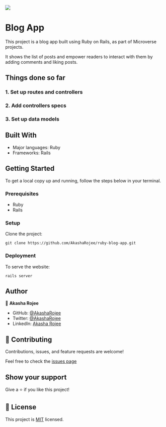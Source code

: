 ![](https://img.shields.io/badge/Microverse-blueviolet)

# Blog App

This project is a blog app built using Ruby on Rails, as part of Microverse projects.

It shows the list of posts and empower readers to interact with them by adding comments and liking posts.

## Things done so far

### 1. Set up routes and controllers

### 2. Add controllers specs

### 3. Set up data models

## Built With

- Major languages: Ruby
- Frameworks: Rails

## Getting Started

To get a local copy up and running, follow the steps below in your terminal.

### Prerequisites

- Ruby
- Rails

### Setup

Clone the project:

```
git clone https://github.com/AkashaRojee/ruby-blog-app.git
```

### Deployment

To serve the website:

```
rails server
```

## Author

👤 **Akasha Rojee**

- GitHub: [@AkashaRojee](https://github.com/AkashaRojee)
- Twitter: [@AkashaRojee](https://twitter.com/AkashaRojee)
- LinkedIn: [Akasha Rojee](https://linkedin.com/in/AkashaRojee)

## 🤝 Contributing

Contributions, issues, and feature requests are welcome!

Feel free to check the [issues page](/../../../issues)

## Show your support

Give a ⭐️ if you like this project!

## 📝 License

This project is [MIT](./MIT.md) licensed.